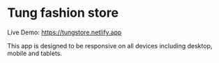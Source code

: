 # Tung fashion store
Live Demo: https://tungstore.netlify.app

This app is designed to be responsive on all devices including desktop, mobile and tablets. 
